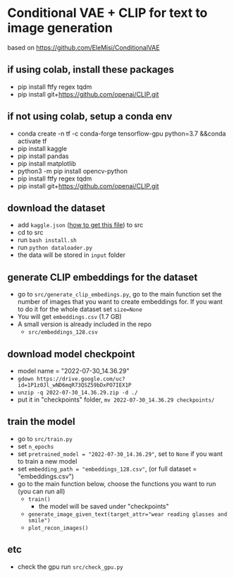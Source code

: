 # Conditional VAE + CLIP for text to image generation

based on https://github.com/EleMisi/ConditionalVAE


## if using colab, install these packages

- pip install ftfy regex tqdm
- pip install git+https://github.com/openai/CLIP.git


## if not using colab, setup a conda env

- conda create -n tf -c conda-forge tensorflow-gpu python=3.7 &&conda activate tf
- pip install kaggle
- pip install pandas
- pip install matplotlib
- python3 -m pip install opencv-python
- pip install ftfy regex tqdm
- pip install git+https://github.com/openai/CLIP.git


## download the dataset
- add `kaggle.json` ([how to get this file](https://www.kaggle.com/general/156610)) to src
- cd to src
- run `bash install.sh`
- run `python dataloader.py`
- the data will be stored in `input` folder

## generate CLIP embeddings for the dataset

- go to `src/generate_clip_embedings.py`, go to the main function set the number of images that you 
want to create embeddings for. If you want to do it for the whole dataset set `size=None`
- You will get `embeddings.csv` (1.7 GB)
- A small version is already included in the repo
  - `src/embeddings_128.csv`

## download model checkpoint

- model name = "2022-07-30_14.36.29"
- `gdown https://drive.google.com/uc?id=1P1z0Jl_wND6mqR73QSZ59bDxPO7IEX1P`
- `unzip -q 2022-07-30_14.36.29.zip -d ./`
- put it in "checkpoints" folder, `mv 2022-07-30_14.36.29 checkpoints/`


## train the model
- go to `src/train.py`
- set `n_epochs`
- set `pretrained_model = "2022-07-30_14.36.29"`, set to `None` if you want to train a new model
- set `embedding_path = "embeddings_128.csv"`, (or full dataset = "embeddings.csv")
- go to the main function below, choose the functions you want to run (you can run all)
  - `train()`
    - the model will be saved under "checkpoints"
  - `generate_image_given_text(target_attr="wear reading glasses and smile")`
  - `plot_recon_images()`


## etc
- check the gpu run `src/check_gpu.py`